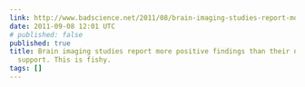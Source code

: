 ```yaml
---
link: http://www.badscience.net/2011/08/brain-imaging-studies-report-more-positive-findings-than-their-numbers-can-support-this-is-fishy/
date: 2011-09-08 12:01 UTC
# published: false
published: true
title: Brain imaging studies report more positive findings than their numbers can
  support. This is fishy.
tags: []
---
```



